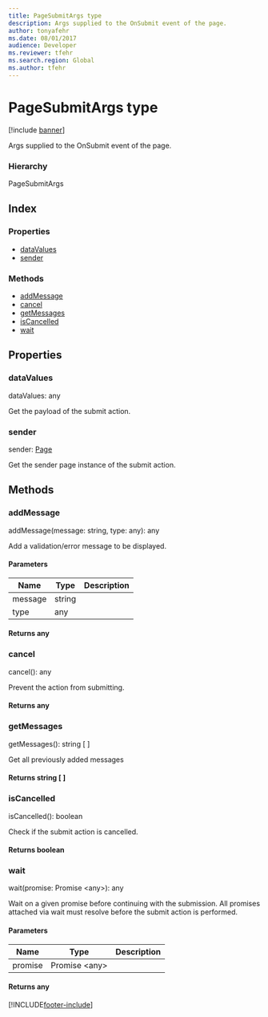 ```yaml
---
title: PageSubmitArgs type
description: Args supplied to the OnSubmit event of the page.
author: tonyafehr
ms.date: 08/01/2017
audience: Developer
ms.reviewer: tfehr
ms.search.region: Global
ms.author: tfehr
---
```


# PageSubmitArgs type

[!include [banner](../../../../includes/banner.md)]

Args supplied to the OnSubmit event of the page.

### Hierarchy

PageSubmitArgs <br>

## Index

### Properties

* [dataValues](view-model-ipage-ipagesubmitargs.md#datavalues)
* [sender](view-model-ipage-ipagesubmitargs.md#sender)

### Methods

* [addMessage](view-model-ipage-ipagesubmitargs.md#addmessage)
* [cancel](view-model-ipage-ipagesubmitargs.md#cancel)
* [getMessages](view-model-ipage-ipagesubmitargs.md#getmessages)
* [isCancelled](view-model-ipage-ipagesubmitargs.md#iscancelled)
* [wait](view-model-ipage-ipagesubmitargs.md#wait)

## Properties

### dataValues

dataValues: any

Get the payload of the submit action.


### sender

sender: [Page](view-model-ipage-ipage.md)

Get the sender page instance of the submit action.


## Methods

### addMessage


addMessage(message: string, type: any): any

Add a validation/error message to be displayed.


#### Parameters

| Name | Type | Description |
| ---- | ---- | ----------- |
| message|string||
| type|any||

#### Returns any

### cancel


cancel(): any

Prevent the action from submitting.

#### Returns any

### getMessages


getMessages(): string [ ]

Get all previously added messages

#### Returns string [ ]



### isCancelled


isCancelled(): boolean

Check if the submit action is cancelled.

#### Returns boolean



### wait


wait(promise: Promise &lt;any&gt;): any

Wait on a given promise before continuing with the submission.
All promises attached via wait must resolve before the submit action is performed.


#### Parameters

| Name | Type | Description |
| ---- | ---- | ----------- |
| promise|Promise &lt;any&gt;||

#### Returns any



[!INCLUDE[footer-include](../../../../../../includes/footer-banner.md)]